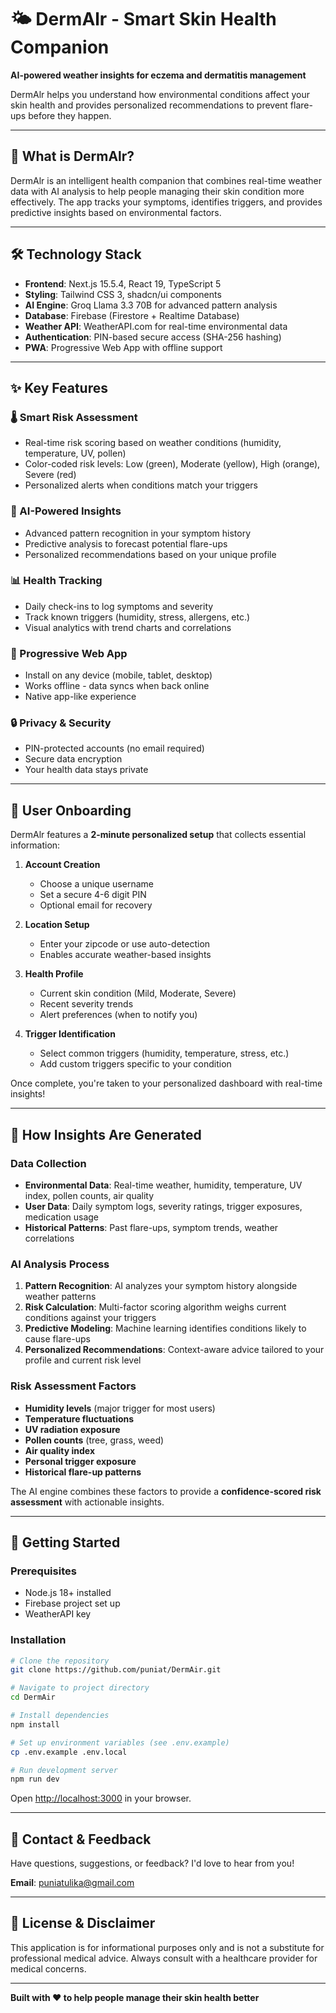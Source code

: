 # 🌤️ DermAlr - Smart Skin Health Companion

**AI-powered weather insights for eczema and dermatitis management**

DermAlr helps you understand how environmental conditions affect your skin health and provides personalized recommendations to prevent flare-ups before they happen.

---

## 📱 What is DermAlr?

DermAlr is an intelligent health companion that combines real-time weather data with AI analysis to help people managing their skin condition more effectively. The app tracks your symptoms, identifies triggers, and provides predictive insights based on environmental factors.

---

## 🛠️ Technology Stack

- **Frontend**: Next.js 15.5.4, React 19, TypeScript 5
- **Styling**: Tailwind CSS 3, shadcn/ui components
- **AI Engine**: Groq Llama 3.3 70B for advanced pattern analysis
- **Database**: Firebase (Firestore + Realtime Database)
- **Weather API**: WeatherAPI.com for real-time environmental data
- **Authentication**: PIN-based secure access (SHA-256 hashing)
- **PWA**: Progressive Web App with offline support

---

## ✨ Key Features

### 🌡️ Smart Risk Assessment

- Real-time risk scoring based on weather conditions (humidity, temperature, UV, pollen)
- Color-coded risk levels: Low (green), Moderate (yellow), High (orange), Severe (red)
- Personalized alerts when conditions match your triggers

### 🤖 AI-Powered Insights

- Advanced pattern recognition in your symptom history
- Predictive analysis to forecast potential flare-ups
- Personalized recommendations based on your unique profile

### 📊 Health Tracking

- Daily check-ins to log symptoms and severity
- Track known triggers (humidity, stress, allergens, etc.)
- Visual analytics with trend charts and correlations

### 📱 Progressive Web App

- Install on any device (mobile, tablet, desktop)
- Works offline - data syncs when back online
- Native app-like experience

### 🔒 Privacy & Security

- PIN-protected accounts (no email required)
- Secure data encryption
- Your health data stays private

---

## 👤 User Onboarding

DermAlr features a **2-minute personalized setup** that collects essential information:

1. **Account Creation**

   - Choose a unique username
   - Set a secure 4-6 digit PIN
   - Optional email for recovery
2. **Location Setup**

   - Enter your zipcode or use auto-detection
   - Enables accurate weather-based insights
3. **Health Profile**

   - Current skin condition (Mild, Moderate, Severe)
   - Recent severity trends
   - Alert preferences (when to notify you)
4. **Trigger Identification**

   - Select common triggers (humidity, temperature, stress, etc.)
   - Add custom triggers specific to your condition

Once complete, you're taken to your personalized dashboard with real-time insights!

---

## 🧠 How Insights Are Generated

### Data Collection

- **Environmental Data**: Real-time weather, humidity, temperature, UV index, pollen counts, air quality
- **User Data**: Daily symptom logs, severity ratings, trigger exposures, medication usage
- **Historical Patterns**: Past flare-ups, symptom trends, weather correlations

### AI Analysis Process

1. **Pattern Recognition**: AI analyzes your symptom history alongside weather patterns
2. **Risk Calculation**: Multi-factor scoring algorithm weighs current conditions against your triggers
3. **Predictive Modeling**: Machine learning identifies conditions likely to cause flare-ups
4. **Personalized Recommendations**: Context-aware advice tailored to your profile and current risk level

### Risk Assessment Factors

- **Humidity levels** (major trigger for most users)
- **Temperature fluctuations**
- **UV radiation exposure**
- **Pollen counts** (tree, grass, weed)
- **Air quality index**
- **Personal trigger exposure**
- **Historical flare-up patterns**

The AI engine combines these factors to provide a **confidence-scored risk assessment** with actionable insights.

---

## 🚀 Getting Started

### Prerequisites

- Node.js 18+ installed
- Firebase project set up
- WeatherAPI key

### Installation

```bash
# Clone the repository
git clone https://github.com/puniat/DermAir.git

# Navigate to project directory
cd DermAir

# Install dependencies
npm install

# Set up environment variables (see .env.example)
cp .env.example .env.local

# Run development server
npm run dev
```

Open [http://localhost:3000](http://localhost:3000) in your browser.

---

## 📧 Contact & Feedback

Have questions, suggestions, or feedback? I'd love to hear from you!

**Email**: [puniatulika@gmail.com](mailto:puniatulika@gmail.com)

---

## 📄 License & Disclaimer

This application is for informational purposes only and is not a substitute for professional medical advice. Always consult with a healthcare provider for medical concerns.

---

**Built with ❤️ to help people manage their skin health better**
